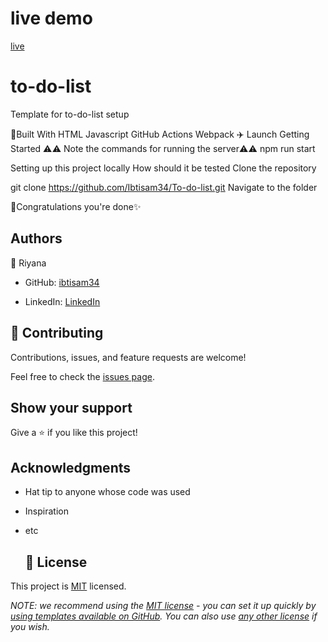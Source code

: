  # live demo
 [live](https://ibtisam34.github.io/To-do-list/)
# to-do-list


Template for to-do-list setup

🗼Built With
HTML
Javascript
GitHub Actions
Webpack
✈️ Launch
Getting Started
⚠️⚠️ Note the commands for running the server⚠️⚠️
npm run start

Setting up this project locally
How should it be tested
Clone the repository

 git clone https://github.com/Ibtisam34/To-do-list.git
Navigate to the folder

🎉Congratulations you're done✨


## Authors

👤 Riyana

- GitHub: [ibtisam34](https://github.com/ibtisam34)

- LinkedIn: [LinkedIn](linkedin.com/in/riyangwl2)

## 🤝 Contributing

Contributions, issues, and feature requests are welcome!

Feel free to check the [issues page](../../issues/).

## Show your support

Give a ⭐️ if you like this project!

## Acknowledgments
- Hat tip to anyone whose code was used
- Inspiration
- etc

 
  ## 📝 License

This project is [MIT](./LICENSE) licensed.

_NOTE: we recommend using the [MIT license](https://choosealicense.com/licenses/mit/) - you can set it up quickly by [using templates available on GitHub](https://docs.github.com/en/communities/setting-up-your-project-for-healthy-contributions/adding-a-license-to-a-repository). You can also use [any other license](https://choosealicense.com/licenses/) if you wish._
